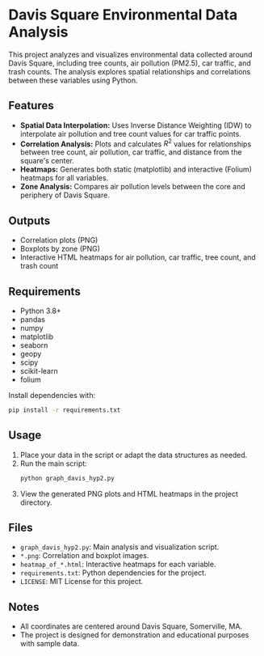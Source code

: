 # Davis Square Environmental Data Analysis

This project analyzes and visualizes environmental data collected around Davis Square, including tree counts, air pollution (PM2.5), car traffic, and trash counts. The analysis explores spatial relationships and correlations between these variables using Python.

## Features
- **Spatial Data Interpolation:** Uses Inverse Distance Weighting (IDW) to interpolate air pollution and tree count values for car traffic points.
- **Correlation Analysis:** Plots and calculates $R^2$ values for relationships between tree count, air pollution, car traffic, and distance from the square's center.
- **Heatmaps:** Generates both static (matplotlib) and interactive (Folium) heatmaps for all variables.
- **Zone Analysis:** Compares air pollution levels between the core and periphery of Davis Square.

## Outputs
- Correlation plots (PNG)
- Boxplots by zone (PNG)
- Interactive HTML heatmaps for air pollution, car traffic, tree count, and trash count

## Requirements
- Python 3.8+
- pandas
- numpy
- matplotlib
- seaborn
- geopy
- scipy
- scikit-learn
- folium

Install dependencies with:
```sh
pip install -r requirements.txt
```

## Usage
1. Place your data in the script or adapt the data structures as needed.
2. Run the main script:
   ```sh
   python graph_davis_hyp2.py
   ```
3. View the generated PNG plots and HTML heatmaps in the project directory.

## Files
- `graph_davis_hyp2.py`: Main analysis and visualization script.
- `*.png`: Correlation and boxplot images.
- `heatmap_of_*.html`: Interactive heatmaps for each variable.
- `requirements.txt`: Python dependencies for the project.
- `LICENSE`: MIT License for this project.

## Notes
- All coordinates are centered around Davis Square, Somerville, MA.
- The project is designed for demonstration and educational purposes with sample data.
